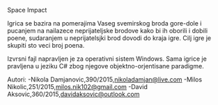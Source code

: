 Space Impact

Igrica se bazira na pomerajima Vaseg svemirskog broda gore-dole i pucanjem na nailazece neprijateljske brodove kako bi ih oborili i dobili poene, sudaranjem u neprijatelsjki brod dovodi do kraja igre. Cilj igre je skupiti sto veci broj poena.

Izvrsni fajl napravljen je za operativni sistem Windows. Sama igrice je pravljena u jeziku C# zbog njegove objektno-orjentisane paradigme.

Autori: 
-Nikola Damjanovic,390/2015,nikoladamjan@live.com 
-Milos Nikolic,251/2015,milos.nik102@gmail.com 
-David Aksovic,360/2015,davidaksovic@outlook.com
